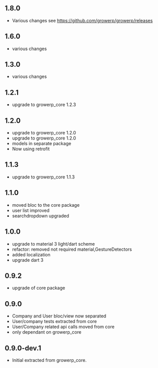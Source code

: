 ## 1.8.0
* Various changes see https://github.com/growerp/growerp/releases

## 1.6.0
* various changes

## 1.3.0
* various changes

## 1.2.1
* upgrade to growerp_core 1.2.3

## 1.2.0
* upgrade to growerp_core 1.2.0
* upgrade to growerp_core 1.2.0
* models in separate package
* Now using retrofit

## 1.1.3
* upgrade to growerp_core 1.1.3

## 1.1.0
*  moved bloc to the core package
*  user list improved
*  searchdropdown upgraded 

## 1.0.0
* upgrade to material 3 light/dart scheme
* refactor: removed not required material,GestureDetectors
* added localization
* upgrade dart 3

## 0.9.2
* upgrade of core package

## 0.9.0
* Company and User bloc/view now separated
* User/company tests extracted from core
* User/Company related api calls moved from core
* only dependant on growerp_core

## 0.9.0-dev.1
* Initial extracted from growerp_core.
